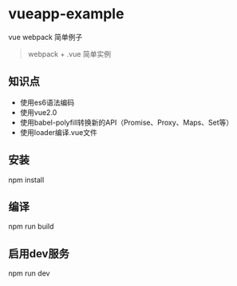 # vueapp-example
vue webpack 简单例子

> webpack + .vue 简单实例

## 知识点
- 使用es6语法编码
- 使用vue2.0
- 使用babel-polyfill转换新的API（Promise、Proxy、Maps、Set等）
- 使用loader编译.vue文件

## 安装
npm install
## 编译
npm run build
## 启用dev服务
npm run dev

